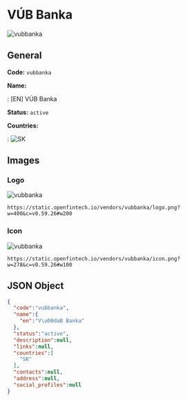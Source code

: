 
# VÚB Banka 
![vubbanka](https://static.openfintech.io/vendors/vubbanka/logo.png?w=400&c=v0.59.26#w200)  

## General 
 
**Code:** `vubbanka` 
 
**Name:** 
 
:	[EN] VÚB Banka 
 
**Status:** `active` 
 
 
**Countries:** 
 
:	![SK](https://cdnjs.cloudflare.com/ajax/libs/flag-icon-css/3.3.0/flags/4x3/sk.svg#w24)  

## Images 

### Logo 
 
![vubbanka](https://static.openfintech.io/vendors/vubbanka/logo.png?w=400&c=v0.59.26#w200)  

```
https://static.openfintech.io/vendors/vubbanka/logo.png?w=400&c=v0.59.26#w200
```  

### Icon 
 
![vubbanka](https://static.openfintech.io/vendors/vubbanka/icon.png?w=278&c=v0.59.26#w100)  

```
https://static.openfintech.io/vendors/vubbanka/icon.png?w=278&c=v0.59.26#w100
```  

## JSON Object 

```json
{
  "code":"vubbanka",
  "name":{
    "en":"V\u00daB Banka"
  },
  "status":"active",
  "description":null,
  "links":null,
  "countries":[
    "SK"
  ],
  "contacts":null,
  "address":null,
  "social_profiles":null
}
```  
